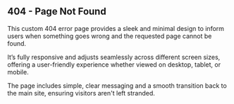 **404 - Page Not Found**
--------------------------------------
This custom 404 error page provides a sleek and minimal design to inform users when something goes wrong and the requested page cannot be found. 

It’s fully responsive and adjusts seamlessly across different screen sizes, offering a user-friendly experience whether viewed on desktop, tablet, or mobile. 

The page includes simple, clear messaging and a smooth transition back to the main site, ensuring visitors aren't left stranded.
